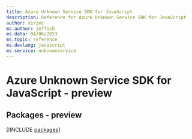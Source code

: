 ```yaml
---
title: Azure Unknown Service SDK for JavaScript
description: Reference for Azure Unknown Service SDK for JavaScript
author: xirzec
ms.author: jeffish
ms.data: 04/06/2023
ms.topic: reference
ms.devlang: javascript
ms.service: unknownservice
---
```

# Azure Unknown Service SDK for JavaScript - preview
## Packages - preview
[!INCLUDE [packages](unknown-service-index.md)]
